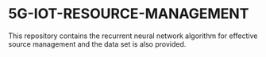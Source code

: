 # 5G-IOT-RESOURCE-MANAGEMENT
This repository contains the recurrent neural network algorithm for effective source management
and the data set is also provided.
